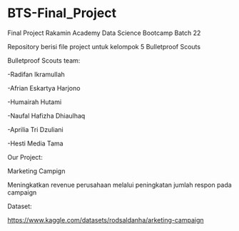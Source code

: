 # BTS-Final_Project
Final Project Rakamin Academy Data Science Bootcamp Batch 22

Repository berisi file project untuk kelompok 5 Bulletproof Scouts


Bulletproof Scouts team:

-Radifan Ikramullah

-Afrian Eskartya Harjono

-Humairah Hutami

-Naufal Hafizha Dhiaulhaq

-Aprilia Tri Dzuliani

-Hesti Media Tama


Our Project:

Marketing Campign

Meningkatkan	revenue 	perusahaan melalui peningkatan  jumlah respon pada campaign


Dataset:

https://www.kaggle.com/datasets/rodsaldanha/arketing-campaign
